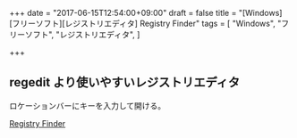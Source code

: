 +++
date = "2017-06-15T12:54:00+09:00"
draft = false
title = "[Windows][フリーソフト][レジストリエディタ] Registry Finder"
tags = [
    "Windows",
    "フリーソフト",
    "レジストリエディタ",
]

+++

## regedit より使いやすいレジストリエディタ

ロケーションバーにキーを入力して開ける。

[Registry Finder](http://registry-finder.com/)